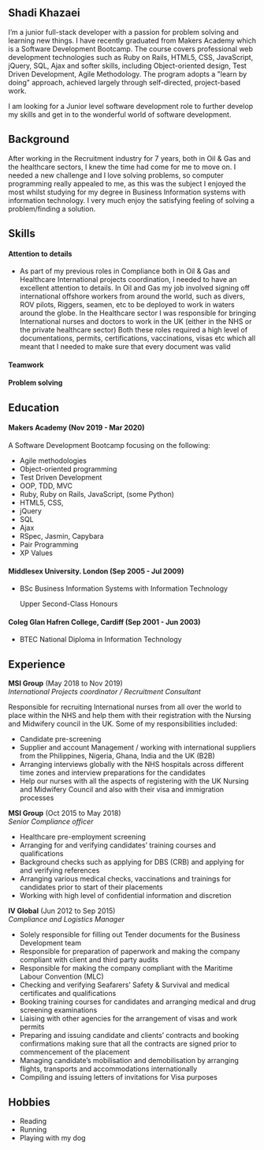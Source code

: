 ## Shadi Khazaei

I’m a junior full-stack developer with a passion for problem solving and learning new things. I have recently graduated from Makers Academy which is a Software Development Bootcamp. 
The course covers professional web development technologies such as Ruby on Rails, HTML5, CSS, JavaScript, jQuery, SQL, Ajax and softer skills, including Object-oriented design, Test Driven Development, Agile Methodology. The program adopts a "learn by doing" approach, achieved largely through self-directed, project-based work. 

I am looking for a Junior level software development role to further develop my skills and get in to the wonderful world of software development.

## Background

After working in the Recruitment industry for 7 years, both in Oil & Gas and the healthcare sectors, I knew the time had come for me to move on. I needed a new challenge and I love solving problems, so computer programming really appealed to me, as this was the subject I enjoyed the most whilst studying for my degree in Business Information systems with information technology. I very much enjoy the satisfying feeling of solving a problem/finding a solution.

## Skills

#### Attention to details

- As part of my previous roles in Compliance both in Oil & Gas and Healthcare International projects coordination, I needed to have an excellent attention to details. In Oil and Gas my job involved signing off international offshore workers from around the world, such as divers, ROV pilots, Riggers, seamen, etc to be deployed to work in waters around the globe. In the Healthcare sector I was responsible for bringing International nurses and doctors to work in the UK (either in the NHS or the private healthcare sector) Both these roles required a high level of documentations, permits, certifications, vaccinations, visas etc which all meant that I needed to make sure that every document was valid


#### Teamwork


#### Problem solving




## Education

#### Makers Academy (Nov 2019 - Mar 2020)
A Software Development Bootcamp focusing on the following:

- Agile methodologies
- Object-oriented programming
- Test Driven Development
- OOP, TDD, MVC
- Ruby, Ruby on Rails, JavaScript, (some Python)
- HTML5, CSS,
- jQuery
- SQL
- Ajax
- RSpec, Jasmin, Capybara
- Pair Programming
- XP Values

#### Middlesex University. London (Sep 2005 - Jul 2009)

- BSc Business Information Systems with Information Technology 

  Upper Second-Class Honours 


#### Coleg Glan Hafren College, Cardiff (Sep 2001 - Jun 2003)

- BTEC National Diploma in Information Technology

  
## Experience

**MSI Group** (May 2018 to Nov 2019)    
*International Projects coordinator / Recruitment Consultant*

Responsible for recruiting International nurses from all over the world to place within the NHS and help them with their registration with the Nursing and Midwifery council in the UK. Some of my responsibilities included:
- Candidate pre-screening 
- Supplier and account Management / working with international suppliers from the Philippines, Nigeria, Ghana, India and the UK (B2B)
- Arranging interviews globally with the NHS hospitals across different time zones and interview preparations for the candidates
- Help our nurses with all the aspects of registering with the UK Nursing and Midwifery Council and also with their visa and immigration processes


**MSI Group** (Oct 2015 to May 2018)   
*Senior Compliance officer* 
- Healthcare pre-employment screening
- Arranging for and verifying candidates’ training courses and qualifications
- Background checks such as applying for DBS (CRB) and applying for and verifying references
- Arranging various medical checks, vaccinations and trainings for candidates prior to start of their placements 
- Working with high level of confidential information and discretion 


**IV Global** (Jun 2012 to Sep 2015)   
*Compliance and Logistics Manager* 
- Solely responsible for filling out Tender documents for the Business Development team
- Responsible for preparation of paperwork and making the company compliant with client and third party audits
- Responsible for making the company compliant with the Maritime Labour Convention (MLC)
- Checking and verifying Seafarers’ Safety & Survival and medical certificates and qualifications    
- Booking training courses for candidates and arranging medical and drug screening examinations  
- Liaising with other agencies for the arrangement of visas and work permits  
- Preparing and issuing candidate and clients’ contracts and booking confirmations making sure that all the contracts are signed prior to commencement of the placement
- Managing candidate’s mobilisation and demobilisation by arranging flights, transports and accommodations internationally    
- Compiling and issuing letters of invitations for Visa purposes


## Hobbies

- Reading
- Running
- Playing with my dog


